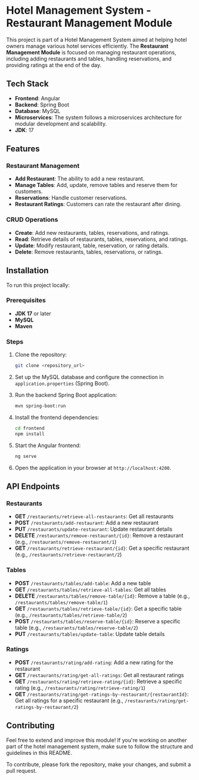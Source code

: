 
# Hotel Management System - Restaurant Management Module

This project is part of a Hotel Management System aimed at helping hotel owners manage various hotel services efficiently. The **Restaurant Management Module** is focused on managing restaurant operations, including adding restaurants and tables, handling reservations, and providing ratings at the end of the day.

## Tech Stack

- **Frontend**: Angular
- **Backend**: Spring Boot
- **Database**: MySQL
- **Microservices**: The system follows a microservices architecture for modular development and scalability.
- **JDK**: 17

## Features

### Restaurant Management

- **Add Restaurant**: The ability to add a new restaurant.
- **Manage Tables**: Add, update, remove tables and reserve them for customers.
- **Reservations**: Handle customer reservations.
- **Restaurant Ratings**: Customers can rate the restaurant after dining.

### CRUD Operations

- **Create**: Add new restaurants, tables, reservations, and ratings.
- **Read**: Retrieve details of restaurants, tables, reservations, and ratings.
- **Update**: Modify restaurant, table, reservation, or rating details.
- **Delete**: Remove restaurants, tables, reservations, or ratings.

## Installation

To run this project locally:

### Prerequisites

- **JDK 17** or later
- **MySQL**
- **Maven**

### Steps

1. Clone the repository:
   ```bash
   git clone <repository_url>
   ```

2. Set up the MySQL database and configure the connection in `application.properties` (Spring Boot).

3. Run the backend Spring Boot application:
   ```bash
   mvn spring-boot:run
   ```

4. Install the frontend dependencies:
   ```bash
   cd frontend
   npm install
   ```

5. Start the Angular frontend:
   ```bash
   ng serve
   ```

6. Open the application in your browser at `http://localhost:4200`.

## API Endpoints

### Restaurants

- **GET** `/restaurants/retrieve-all-restaurants`: Get all restaurants
- **POST** `/restaurants/add-restaurant`: Add a new restaurant
- **PUT** `/restaurants/update-restaurant`: Update restaurant details
- **DELETE** `/restaurants/remove-restaurant/{id}`: Remove a restaurant (e.g., `/restaurants/remove-restaurant/1`)
- **GET** `/restaurants/retrieve-restaurant/{id}`: Get a specific restaurant (e.g., `/restaurants/retrieve-restaurant/2`)

### Tables

- **POST** `/restaurants/tables/add-table`: Add a new table
- **GET** `/restaurants/tables/retrieve-all-tables`: Get all tables
- **DELETE** `/restaurants/tables/remove-table/{id}`: Remove a table (e.g., `/restaurants/tables/remove-table/1`)
- **GET** `/restaurants/tables/retrieve-table/{id}`: Get a specific table (e.g., `/restaurants/tables/retrieve-table/2`)
- **POST** `/restaurants/tables/reserve-table/{id}`: Reserve a specific table (e.g., `/restaurants/tables/reserve-table/2`)
- **PUT** `/restaurants/tables/update-table`: Update table details

### Ratings

- **POST** `/restaurants/rating/add-rating`: Add a new rating for the restaurant
- **GET** `/restaurants/rating/get-all-ratings`: Get all restaurant ratings
- **GET** `/restaurants/rating/retrieve-rating/{id}`: Retrieve a specific rating (e.g., `/restaurants/rating/retrieve-rating/1`)
- **GET** `/restaurants/rating/get-ratings-by-restaurant/{restaurantId}`: Get all ratings for a specific restaurant (e.g., `/restaurants/rating/get-ratings-by-restaurant/2`)

## Contributing

Feel free to extend and improve this module! If you're working on another part of the hotel management system, make sure to follow the structure and guidelines in this README.

To contribute, please fork the repository, make your changes, and submit a pull request.
